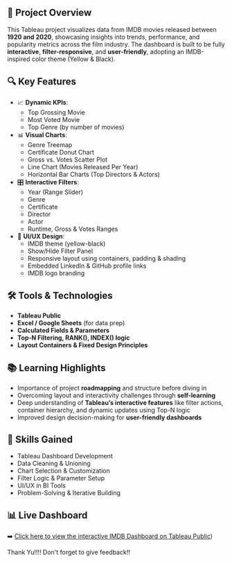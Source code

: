 

## 📌 Project Overview
This Tableau project visualizes data from IMDB movies released between **1920 and 2020**, showcasing insights into trends, performance, and popularity metrics across the film industry. The dashboard is built to be fully **interactive**, **filter-responsive**, and **user-friendly**, adopting an IMDB-inspired color theme (Yellow & Black).

## 🔍 Key Features
- 📈 **Dynamic KPIs**:
  - Top Grossing Movie
  - Most Voted Movie
  - Top Genre (by number of movies)
- 📊 **Visual Charts**:
  - Genre Treemap
  - Certificate Donut Chart
  - Gross vs. Votes Scatter Plot
  - Line Chart (Movies Released Per Year)
  - Horizontal Bar Charts (Top Directors & Actors)
- 🎛 **Interactive Filters**:
  - Year (Range Slider)
  - Genre
  - Certificate
  - Director
  - Actor
  - Runtime, Gross & Votes Ranges
- 🎨 **UI/UX Design**:
  - IMDB theme (yellow-black)
  - Show/Hide Filter Panel
  - Responsive layout using containers, padding & shading
  - Embedded LinkedIn & GitHub profile links
  - IMDB logo branding

## 🛠 Tools & Technologies
- **Tableau Public**
- **Excel / Google Sheets** (for data prep)
- **Calculated Fields & Parameters**
- **Top-N Filtering, RANK(), INDEX() logic**
- **Layout Containers & Fixed Design Principles**

## 📚 Learning Highlights
- Importance of project **roadmapping** and structure before diving in
- Overcoming layout and interactivity challenges through **self-learning**
- Deep understanding of **Tableau’s interactive features** like filter actions, container hierarchy, and dynamic updates using Top-N logic
- Improved design decision-making for **user-friendly dashboards**

## 🧠 Skills Gained
- Tableau Dashboard Development
- Data Cleaning & Unioning
- Chart Selection & Customization
- Filter Logic & Parameter Setup
- UI/UX in BI Tools
- Problem-Solving & Iterative Building

## 📊 Live Dashboard

➡️ [Click here to view the interactive IMDB Dashboard on Tableau Public](https://public.tableau.com/app/profile/mahir.sama/viz/IMDB_movies_Dashboard/IMDbMoviesdashboard?publish=yes))

Thank Yu!!!!
Don't forget to give feedback!! 

